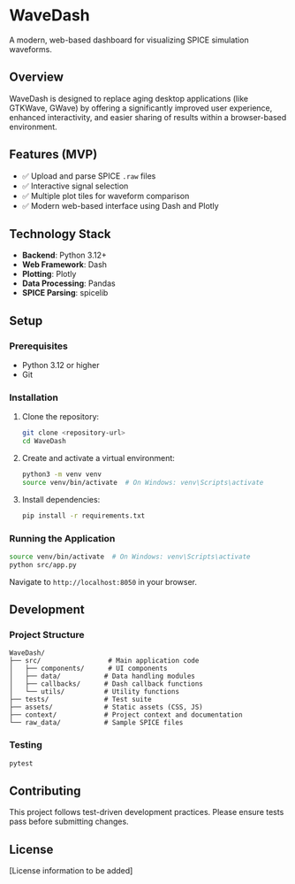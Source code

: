 # WaveDash

A modern, web-based dashboard for visualizing SPICE simulation waveforms.

## Overview

WaveDash is designed to replace aging desktop applications (like GTKWave, GWave) by offering a significantly improved user experience, enhanced interactivity, and easier sharing of results within a browser-based environment.

## Features (MVP)

- ✅ Upload and parse SPICE `.raw` files
- ✅ Interactive signal selection
- ✅ Multiple plot tiles for waveform comparison
- ✅ Modern web-based interface using Dash and Plotly

## Technology Stack

- **Backend**: Python 3.12+
- **Web Framework**: Dash
- **Plotting**: Plotly
- **Data Processing**: Pandas
- **SPICE Parsing**: spicelib

## Setup

### Prerequisites

- Python 3.12 or higher
- Git

### Installation

1. Clone the repository:
   ```bash
   git clone <repository-url>
   cd WaveDash
   ```

2. Create and activate a virtual environment:
   ```bash
   python3 -m venv venv
   source venv/bin/activate  # On Windows: venv\Scripts\activate
   ```

3. Install dependencies:
   ```bash
   pip install -r requirements.txt
   ```

### Running the Application

```bash
source venv/bin/activate  # On Windows: venv\Scripts\activate
python src/app.py
```

Navigate to `http://localhost:8050` in your browser.

## Development

### Project Structure

```
WaveDash/
├── src/                 # Main application code
│   ├── components/      # UI components
│   ├── data/           # Data handling modules
│   ├── callbacks/      # Dash callback functions
│   └── utils/          # Utility functions
├── tests/              # Test suite
├── assets/             # Static assets (CSS, JS)
├── context/            # Project context and documentation
└── raw_data/           # Sample SPICE files
```

### Testing

```bash
pytest
```

## Contributing

This project follows test-driven development practices. Please ensure tests pass before submitting changes.

## License

[License information to be added] 